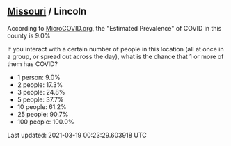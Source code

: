 
## [Missouri](/united-states/missouri) / Lincoln

According to [MicroCOVID.org](http://microcovid.org),
the "Estimated Prevalence" of COVID in this county is 9.0%

If you interact with a certain number of people in this location
(all at once in a group, or spread out across the day), what is the chance that
1 or more of them has COVID?

- 1 person: 9.0%
- 2 people: 17.3%
- 3 people: 24.8%
- 5 people: 37.7%
- 10 people: 61.2%
- 25 people: 90.7%
- 100 people: 100.0%

Last updated: 2021-03-19 00:23:29.603918 UTC
